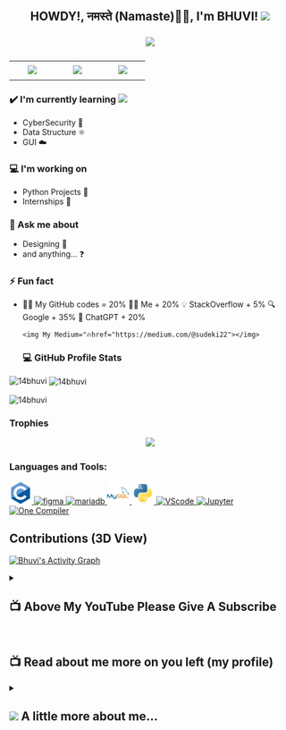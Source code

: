 
<h2><p align="center">HOWDY!, ​नमस्ते (Namaste)🙏🏻, I'm BHUVI!
    <img src="https://media1.giphy.com/media/v1.Y2lkPTc5MGI3NjExdjYwemFteHFrNmg1Zno1YWZsNmRrZzNkbG9xaHBzZXJnMTV5enB0OSZlcD12MV9pbnRlcm5hbF9naWZfYnlfaWQmY3Q9Zw/WuZFeCtAKwjkY/giphy.gif" width="50"></p> 
  <p align="center">
  <a href="https://github.com/Hunterdii/readme-typing-svg">
    <img src="https://readme-typing-svg.demolab.com/?lines=Future's%20Professional%20IT%20Engg;3%2B%20Years%20of%20Learning%20Coding;Always%20Learning%20Great%20Things&font=Shantell+Sans&size=21%20Code&center=true&width=440&height=45&color=f1c40f &vCenter=true&pause=1000&size=22" /></a>
      <!--1abc9c,e74c3c,3498db,2ecc71,9b59b6,f39c12
      Certainly! Here are some additional unique and special color codes:
      1. #f1c40f - Goldenrod
      2. #3498db - Cerulean
      3. #e74c3c - Coral
      4. #9b59b6 - Lavender
      5. #34495e - Gunmetal
      6. #e74c3c - Crimson
      7. #1abc9c - Turquoise
      8. #f39c12 - Tangerine
      9. #8e44ad - Orchid
      10. #27ae60 - Emerald
      11. #e67e22 - Burnt Orange
      12. #d35400 - Pumpkin
      13. #27ae60 - Jade
      14. #8e44ad - Amethyst
      15. #16a085 - Teal
      16. #c0392b - Mahogany
      17. #2980b9 - Sapphire
      18. #d35400 - Terracotta
      19. #7f8c8d - Slate Gray
      20. #2c3e50 - Midnight Blue--!>

<table width="120" align="center">
  <tr>
    <td align="center" width="60">
      <a href="https://www.linkedin.com/in/bhuvi-vishwakarma-447a3b217"><img src="https://cdn-icons-png.flaticon.com/512/1409/1409945.png" width="60"></a>
    </td>
    <td align="center" width="60">
      <a href="https://www.youtube.com/channel/UCBvLpT0OnIW2lB1gtAtrrDQ"><img src="https://github.com/Hunterdii/Hunterdii/blob/main/Images/youtube-icon.svg" width="60"></a>
    </td>
    <td align="center" width="60">
      <a href="https://discord.com/users/1125007717703094384"><img src="https://github.com/Hunterdii/Hunterdii/blob/main/Images/discord-tile.svg" width="60"></a>
    </td>
  </tr>
</table>


### ✔️ I'm currently learning <img src="https://media.giphy.com/media/WUlplcMpOCEmTGBtBW/giphy.gif" width="30"> 
- CyberSecurity 🔐
- Data Structure ⚛️
- GUI ☁️

### 💻 I'm working on
- Python Projects 💼
- Internships 🚀

### 💭 Ask me about
- Designing 🎨
- and anything... ❓

### ⚡ Fun fact 
- 🐱‍💻 My GitHub codes = 20%  🙋‍♂️ Me + 20%  💡 StackOverflow + 5%  🔍 Google + 35%  🤖 ChatGPT + 20%


      <img My Medium="🔥href="https://medium.com/@sudeki22"></img> 

  <h3>💻 GitHub Profile Stats</h3>
  <!-- https://github.com/14bhuvi/github-readme-stats -->
<p><img align="left" src="https://github-readme-stats.vercel.app/api/top-langs?username=14bhuvi&show_icons=true&locale=en&layout=compact" alt="14bhuvi" /></p>

<p>&nbsp;<img align="center" src="https://github-readme-stats.vercel.app/api?username=14bhuvi&show_icons=true&locale=en" alt="14bhuvi" /></p>

<p><img align="center" src="https://github-readme-streak-stats.herokuapp.com/?user=14bhuvi&" alt="14bhuvi" /></p>

### Trophies

<p align="center">
  <a href="https://github-profile-trophy.vercel.app/?username=14bhuvi&theme=buddhism"><img src="https://github-profile-trophy.vercel.app/?username=14bhuvi&theme=buddhism"></a>
</p>

<h3 align="left">Languages and Tools:</h3>
<p align="left"><a href="https://www.cprogramming.com/" target="_blank" rel="noreferrer"> <img src="https://raw.githubusercontent.com/devicons/devicon/master/icons/c/c-original.svg" alt="c" width="40" height="40"/> </a> <a href="https://www.figma.com/" target="_blank" rel="noreferrer"> <img src="https://www.vectorlogo.zone/logos/figma/figma-icon.svg" alt="figma" width="40" height="40"/> </a> <a href="https://mariadb.org/" target="_blank" rel="noreferrer"> <img src="https://www.vectorlogo.zone/logos/mariadb/mariadb-icon.svg" alt="mariadb" width="40" height="40"/> </a> <a href="https://www.mysql.com/" target="_blank" rel="noreferrer"> <img src="https://raw.githubusercontent.com/devicons/devicon/master/icons/mysql/mysql-original-wordmark.svg" alt="mysql" width="40" height="40"/> </a> <a href="https://www.python.org" target="_blank" rel="noreferrer"> <img src="https://raw.githubusercontent.com/devicons/devicon/master/icons/python/python-original.svg" alt="python" width="40" height="40"/> </a> <a href="code.visualstudio.com" target="_blank" rel="noreferrer"> <img src="https://s.yimg.com/zb/imgv1/2d78707b-f9b6-3d63-b8c0-9f76b742ac2a/t_500x300" alt="VScode" width="40" height="40"/> </a> <a href="
jupyter.org" target="_blank" rel="noreferrer"> <img src="https://blog.ryanwcummings.com/img/misc/jupyter_logo.png" alt="Jupyter" width="40" height="40"/> </a> <a href="onecompiler.com" target="_blank" rel="noreferrer"> <img src="https://play-lh.googleusercontent.com/J2AsAmkERwVdShhU8Bbn2_xN5ou5QVmlo4zyl4JoZd5WM23n3tCUcynJXjwy-06rmW4" alt="One Compiler" width="40" height="40"/> </a></p>


 

## Contributions (3D View)
<detail>
<div align="center">

</div>

<a href="https://github.com/14bhuvi/github-readme-activity-graph"><img alt="Bhuvi's Activity Graph" src="https://github-readme-activity-graph.vercel.app/graph/?username=14bhuvi&theme=github-dark"/></a>


</details>
<details> 
  <summary><h2>📺 Above My YouTube Please Give A Subscribe</h2><br><h2>📺 Read about me more on you left (my profile)</h2></summary>
   <h1> 😎 <em> I Will Make Sure To Do Entertain With My Content </em> 🤪 </h1>
 
<!--Quotes!--> 
<div align="center">
  
![Quotes](https://quotes-github-readme.vercel.app/api?type=horizontal&theme=radical)

</div> 

  <div>
<!--🃏MEMEPHOTOS / 🌐WEBSITE: https://github.com/trinib/random-memer -->
<p align="center">
<img src="https://memer-dx9lqo667-trinib.vercel.app/" width="330px"/>

</div>

</details>



        
<details> <summary><h2><img src="https://media.giphy.com/media/VgCDAzcKvsR6OM0uWg/giphy.gif" width="50"> 
A little more about me...</h2></summary>
    
```javascriptclass ReadMe:
    def __init__(self):
        self.name = 'Bhuvi Vishwakarma'
        self.education = {'programming': 'python projects', 'art': ['dancing', 'Art and Design', 'Gaming']}
        self.current_year = 2024
    def doing(self, now):
       if now == self.current_year:
            return f"I am currently 2nd year engg stud, learning {Information and technology} at Banasthali Vidyapeeth"
    pronouns = "She | her"
    code and compiler = ["VScode🚀", "DEV-C++🅒", "Pycharm🐍", "Jupyter☕", "one compiler🐘", "MSdos🎯"]
    askMeAbout = ["programmer🌐", "Foody🍔", "creative fingers", "Drawing✏️"]
    technologies = {'languages':["python","turtel","C","Scratch"], 'databases': ["mariadb🍃", "MySql🐬", "excel🛢️"],}
    architecture = ["Serverless Architecture", "Autocadd", "Single page applications"]
    currentProject = "python projects under prodigy Infotech"
    funFact = "We are humans :)"

me = ReadMe()
```
</details>



